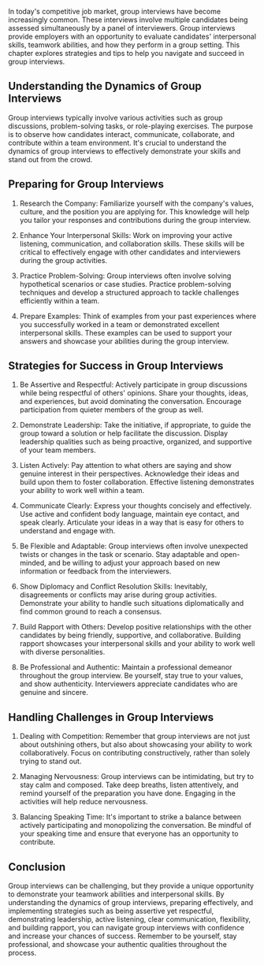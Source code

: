 
In today's competitive job market, group interviews have become increasingly common. These interviews involve multiple candidates being assessed simultaneously by a panel of interviewers. Group interviews provide employers with an opportunity to evaluate candidates' interpersonal skills, teamwork abilities, and how they perform in a group setting. This chapter explores strategies and tips to help you navigate and succeed in group interviews.

Understanding the Dynamics of Group Interviews
----------------------------------------------

Group interviews typically involve various activities such as group discussions, problem-solving tasks, or role-playing exercises. The purpose is to observe how candidates interact, communicate, collaborate, and contribute within a team environment. It's crucial to understand the dynamics of group interviews to effectively demonstrate your skills and stand out from the crowd.

Preparing for Group Interviews
------------------------------

1. Research the Company: Familiarize yourself with the company's values, culture, and the position you are applying for. This knowledge will help you tailor your responses and contributions during the group interview.

2. Enhance Your Interpersonal Skills: Work on improving your active listening, communication, and collaboration skills. These skills will be critical to effectively engage with other candidates and interviewers during the group activities.

3. Practice Problem-Solving: Group interviews often involve solving hypothetical scenarios or case studies. Practice problem-solving techniques and develop a structured approach to tackle challenges efficiently within a team.

4. Prepare Examples: Think of examples from your past experiences where you successfully worked in a team or demonstrated excellent interpersonal skills. These examples can be used to support your answers and showcase your abilities during the group interview.

Strategies for Success in Group Interviews
------------------------------------------

1. Be Assertive and Respectful: Actively participate in group discussions while being respectful of others' opinions. Share your thoughts, ideas, and experiences, but avoid dominating the conversation. Encourage participation from quieter members of the group as well.

2. Demonstrate Leadership: Take the initiative, if appropriate, to guide the group toward a solution or help facilitate the discussion. Display leadership qualities such as being proactive, organized, and supportive of your team members.

3. Listen Actively: Pay attention to what others are saying and show genuine interest in their perspectives. Acknowledge their ideas and build upon them to foster collaboration. Effective listening demonstrates your ability to work well within a team.

4. Communicate Clearly: Express your thoughts concisely and effectively. Use active and confident body language, maintain eye contact, and speak clearly. Articulate your ideas in a way that is easy for others to understand and engage with.

5. Be Flexible and Adaptable: Group interviews often involve unexpected twists or changes in the task or scenario. Stay adaptable and open-minded, and be willing to adjust your approach based on new information or feedback from the interviewers.

6. Show Diplomacy and Conflict Resolution Skills: Inevitably, disagreements or conflicts may arise during group activities. Demonstrate your ability to handle such situations diplomatically and find common ground to reach a consensus.

7. Build Rapport with Others: Develop positive relationships with the other candidates by being friendly, supportive, and collaborative. Building rapport showcases your interpersonal skills and your ability to work well with diverse personalities.

8. Be Professional and Authentic: Maintain a professional demeanor throughout the group interview. Be yourself, stay true to your values, and show authenticity. Interviewers appreciate candidates who are genuine and sincere.

Handling Challenges in Group Interviews
---------------------------------------

1. Dealing with Competition: Remember that group interviews are not just about outshining others, but also about showcasing your ability to work collaboratively. Focus on contributing constructively, rather than solely trying to stand out.

2. Managing Nervousness: Group interviews can be intimidating, but try to stay calm and composed. Take deep breaths, listen attentively, and remind yourself of the preparation you have done. Engaging in the activities will help reduce nervousness.

3. Balancing Speaking Time: It's important to strike a balance between actively participating and monopolizing the conversation. Be mindful of your speaking time and ensure that everyone has an opportunity to contribute.

Conclusion
----------

Group interviews can be challenging, but they provide a unique opportunity to demonstrate your teamwork abilities and interpersonal skills. By understanding the dynamics of group interviews, preparing effectively, and implementing strategies such as being assertive yet respectful, demonstrating leadership, active listening, clear communication, flexibility, and building rapport, you can navigate group interviews with confidence and increase your chances of success. Remember to be yourself, stay professional, and showcase your authentic qualities throughout the process.
